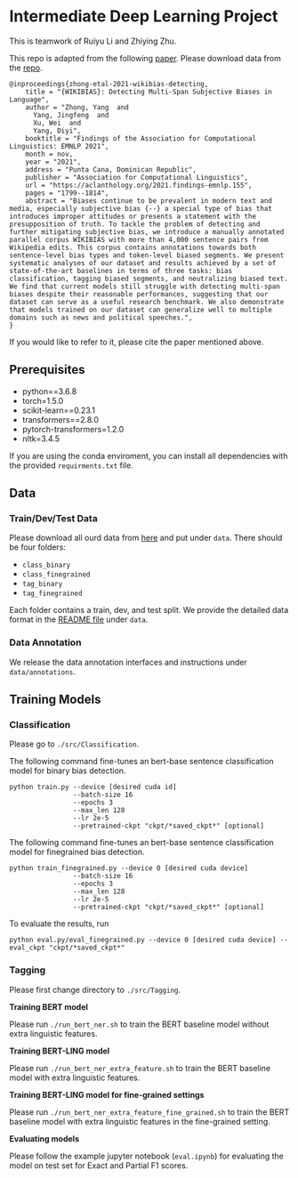 # Intermediate Deep Learning Project

This is teamwork of Ruiyu Li and Zhiying Zhu.

This repo is adapted from the following [paper](https://github.com/cs329yangzhong/WIKIBIAS). Please download data from the [repo](https://github.com/cs329yangzhong/WIKIBIAS).

```
@inproceedings{zhong-etal-2021-wikibias-detecting,
    title = "{WIKIBIAS}: Detecting Multi-Span Subjective Biases in Language",
    author = "Zhong, Yang  and
      Yang, Jingfeng  and
      Xu, Wei  and
      Yang, Diyi",
    booktitle = "Findings of the Association for Computational Linguistics: EMNLP 2021",
    month = nov,
    year = "2021",
    address = "Punta Cana, Dominican Republic",
    publisher = "Association for Computational Linguistics",
    url = "https://aclanthology.org/2021.findings-emnlp.155",
    pages = "1799--1814",
    abstract = "Biases continue to be prevalent in modern text and media, especially subjective bias {--} a special type of bias that introduces improper attitudes or presents a statement with the presupposition of truth. To tackle the problem of detecting and further mitigating subjective bias, we introduce a manually annotated parallel corpus WIKIBIAS with more than 4,000 sentence pairs from Wikipedia edits. This corpus contains annotations towards both sentence-level bias types and token-level biased segments. We present systematic analyses of our dataset and results achieved by a set of state-of-the-art baselines in terms of three tasks: bias classification, tagging biased segments, and neutralizing biased text. We find that current models still struggle with detecting multi-span biases despite their reasonable performances, suggesting that our dataset can serve as a useful research benchmark. We also demonstrate that models trained on our dataset can generalize well to multiple domains such as news and political speeches.",
}
```
If you would like to refer to it, please cite the paper mentioned above.

## Prerequisites
- python==3.6.8
- torch=1.5.0
- scikit-learn==0.23.1
- transformers==2.8.0
- pytorch-transformers=1.2.0
- nltk=3.4.5

 If you are using the conda enviroment, you can install all dependencies with the provided ```requirments.txt``` file.

## Data

### Train/Dev/Test Data
Please download all ourd data from [here](https://drive.google.com/drive/folders/1dLKpaVktAojeQ7so1_Seao_e3iLQ-Egy?usp=sharing) and put under ```data```. There should be four folders:

 - ```class_binary```
 - ```class_finegrained```
 - ```tag_binary``` 
 - ```tag_finegrained```

Each folder contains a train, dev, and test split.  We provide the detailed data format in the [README file](data/README.md) under ```data```.

### Data Annotation
We release the data annotation interfaces and instructions under ```data/annotations```.

## Training Models

### Classification

Please go to ```./src/Classification```. 

The following command fine-tunes an bert-base sentence classification model for binary bias detection.
```
python train.py --device [desired cuda id] 
                --batch-size 16 
                --epochs 3 
                --max_len 128 
                --lr 2e-5
                --pretrained-ckpt "ckpt/*saved_ckpt*" [optional]
```

The following command fine-tunes an bert-base sentence classification model for finegrained bias detection.
```
python train_finegrained.py --device 0 [desired cuda device] 
                --batch-size 16 
                --epochs 3 
                --max_len 128 
                --lr 2e-5
                --pretrained-ckpt "ckpt/*saved_ckpt*" [optional]
```

To evaluate the results, run
```
python eval.py/eval_finegrained.py --device 0 [desired cuda device] --eval_ckpt "ckpt/*saved_ckpt*"
```

### Tagging 
Please first change directory to ```./src/Tagging```. 

**Training BERT model**

Please run ```./run_bert_ner.sh``` to train the BERT baseline model without extra linguistic features.

**Training BERT-LING model**

Please run ```./run_bert_ner_extra_feature.sh``` to train the BERT baseline model with extra linguistic features.

**Training BERT-LING model for fine-grained settings**

Please run ```./run_bert_ner_extra_feature_fine_grained.sh``` to train the BERT baseline model with extra linguistic features in the fine-grained setting.

**Evaluating models**

Please follow the example jupyter notebook (```eval.ipynb```) for evaluating the model on test set for Exact and Partial F1 scores.



